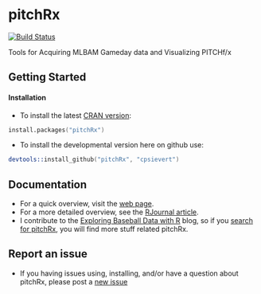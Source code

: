 pitchRx
=======

[![Build Status](https://travis-ci.org/cpsievert/pitchRx.png)](https://travis-ci.org/cpsievert/pitchRx)

Tools for Acquiring MLBAM Gameday data and Visualizing PITCHf/x

## Getting Started

#### Installation

* To install the latest [CRAN version](http://cran.r-project.org/web/packages/pitchRx/): 

```s
install.packages("pitchRx")
```

* To install the developmental version here on github use: 

```s
devtools::install_github("pitchRx", "cpsievert")
```

## Documentation

* For a quick overview, visit the [web page](http://cpsievert.github.com/pitchRx/).
* For a more detailed overview, see the [RJournal article](http://journal.r-project.org/archive/accepted/sievert.pdf).
* I contribute to the [Exploring Baseball Data with R](http://baseballwithr.wordpress.com) blog, so if you [search for pitchRx](http://baseballwithr.wordpress.com/?s=pitchrx&submit=Search), you will find more stuff related pitchRx.

## Report an issue

* If you having issues using, installing, and/or have a question about pitchRx, please post a [new issue](https://github.com/cpsievert/pitchRx/issues?state=open)

